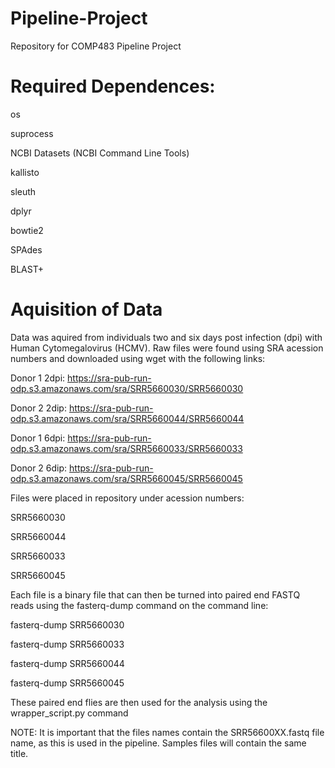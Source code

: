 # Pipeline-Project
Repository for COMP483 Pipeline Project

# Required Dependences:
os

suprocess

NCBI Datasets (NCBI Command Line Tools)

kallisto

sleuth

dplyr

bowtie2

SPAdes

BLAST+

# Aquisition of Data
Data was aquired from individuals two and six days post infection (dpi) with Human Cytomegalovirus (HCMV). Raw files were found using SRA acession numbers and downloaded using wget with the following links:

Donor 1 2dpi: https://sra-pub-run-odp.s3.amazonaws.com/sra/SRR5660030/SRR5660030

Donor 2 2dip: https://sra-pub-run-odp.s3.amazonaws.com/sra/SRR5660044/SRR5660044

Donor 1 6dpi: https://sra-pub-run-odp.s3.amazonaws.com/sra/SRR5660033/SRR5660033

Donor 2 6dip: https://sra-pub-run-odp.s3.amazonaws.com/sra/SRR5660045/SRR5660045

Files were placed in repository under acession numbers:

SRR5660030

SRR5660044

SRR5660033

SRR5660045

Each file is a binary file that can then be turned into paired end FASTQ reads using the fasterq-dump command on the command line:

fasterq-dump SRR5660030

fasterq-dump SRR5660033

fasterq-dump SRR5660044

fasterq-dump SRR5660045

These paired end flies are then used for the analysis using the wrapper_script.py command

NOTE: It is important that the files names contain the SRR56600XX.fastq file name, as this is used in the pipeline. Samples files will contain the same title.
